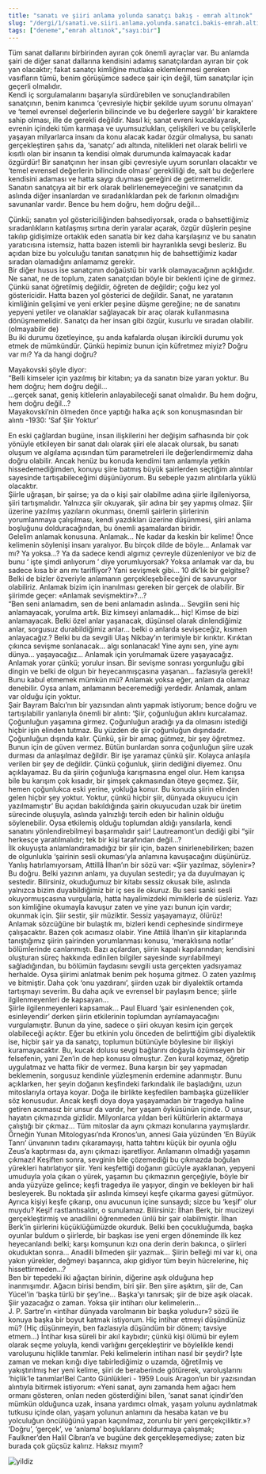 ```yaml
---
title: "sanatı ve şiiri anlama yolunda sanatçı bakış - emrah altınok"
slug: "/dergi/1/sanati.ve.siiri.anlama.yolunda.sanatci.bakis-emrah.altinok"
tags: ["deneme","emrah altınok","sayı:bir"]
---
```


Tüm sanat dallarını birbirinden ayıran çok önemli ayraçlar var. Bu anlamda şairi de diğer sanat dallarına kendisini adamış sanatçılardan ayıran bir çok yan olacaktır; fakat sanatçı kimliğine mutlaka eklemlenmesi gereken vasıfların tümü, benim görüşümce sadece şair için değil, tüm sanatçılar için geçerli olmalıdır.  
Kendi iç sorgulamalarını başarıyla sürdürebilen ve sonuçlandırabilen sanatçının, benim kanımca ‘çevresiyle hiçbir şekilde uyum sorunu olmayan’ ve ‘temel evrensel değerlerin bilincinde ve bu değerlere saygılı’ bir karaktere sahip olması, ille de gerekli değildir. Nasıl ki; sanat evreni kucaklayarak, evrenin içindeki tüm karmaşa ve uyumsuzlukları, çelişkileri ve bu çelişkilerle yaşayan milyarlarca insanı da konu alacak kadar özgür olmalıysa, bu sanatı gerçekleştiren şahıs da, ‘sanatçı’ adı altında, nitelikleri net olarak belirli ve kısıtlı olan bir insanın ta kendisi olmak durumunda kalmayacak kadar özgürdür! Bir sanatçının her insan gibi çevresiyle uyum sorunları olacaktır ve ‘temel evrensel değerlerin bilincinde olması’ gerekliliği de, salt bu değerlere kendisini adaması ve hatta saygı duyması gereğini de getirmemelidir.  
Sanatın sanatçıya ait bir erk olarak belirlenemeyeceğini ve sanatçının da aslında diğer insanlardan ve sıradanlıklardan pek de farkının olmadığını savunanlar vardır. Bence bu hem doğru, hem doğru değil…

Çünkü; sanatın yol göstericiliğinden bahsediyorsak, orada o bahsettiğimiz sıradanlıkların katılaşmış sırtına derin yaralar açarak, özgür düşlerin peşine takılıp gidişimize ortaklık eden sanatla bir kez daha karşılaşırız ve bu sanatın yaratıcısına istemsiz, hatta bazen istemli bir hayranlıkla sevgi besleriz. Bu açıdan bize bu yolculuğu tanıtan sanatçının hiç de bahsettiğimiz kadar sıradan olamadığını anlamamız gerekir.  
Bir diğer husus ise sanatçının doğaüstü bir varlık olamayacağının açıklığıdır. Ne sanat, ne de toplum, zaten sanatçıdan böyle bir beklenti içine de girmez. Çünkü sanat öğretilmiş değildir, öğreten de değildir; çoğu kez yol göstericidir. Hatta bazen yol gösterici de değildir. Sanat, ne yaratanın kimliğinin gelişimi ve yeni erkler peşine düşme gereğine; ne de sanatını yepyeni yetiler ve olanaklar sağlayacak bir araç olarak kullanmasına dönüşmemelidir. Sanatçı da her insan gibi özgür, kusurlu ve sıradan olabilir. (olmayabilir de)  
Bu iki durumu özetleyince, şu anda kafalarda oluşan ikircikli durumu yok etmek de mümkündür. Çünkü hepimiz bunun için küfretmez miyiz? Doğru var mı? Ya da hangi doğru?

Mayakovski şöyle diyor:  
“Belli kimseler için yazılmış bir kitabın; ya da sanatın bize yararı yoktur. Bu hem doğru; hem doğru değil…  
…gerçek sanat, geniş kitlelerin anlayabileceği sanat olmalıdır. Bu hem doğru, hem doğru değil…?  
Mayakovski’nin ölmeden önce yaptığı halka açık son konuşmasından bir alıntı -1930: ‘Saf Şiir Yoktur’

En eski çağlardan bugüne, insan ilişkilerini her değişim safhasında bir çok yönüyle etkileyen bir sanat dalı olarak şiiri ele alacak olursak, bu sanatı oluşum ve algılama açısından tüm parametreleri ile değerlendirmemiz daha doğru olabilir. Ancak henüz bu konuda kendimi tam anlamıyla yetkin hissedemediğimden, konuyu şiire batmış büyük şairlerden seçtiğim alıntılar sayesinde tartışabileceğimi düşünüyorum. Bu sebeple yazım alıntılarla yüklü olacaktır.  
Şiirle uğraşan, bir şairse; ya da o kişi şair olabilme adına şiirle ilgileniyorsa, şiiri tartışmalıdır. Yalnızca şiir okuyarak, şiir adına bir şey yapmış olmaz. Şiir üzerine yazılmış yazıların okunması, önemli şairlerin şiirlerinin yorumlanmaya çalışılması, kendi yazdıkları üzerine düşünmesi, şiiri anlama boşluğunu dolduracağından, bu önemli aşamalardan biridir.  
Gelelim anlamak konusuna. Anlamak… Ne kadar da keskin bir kelime! Önce kelimenin söylenişi insanı yaralıyor. Bu birçok dilde de böyle… Anlamak var mı? Ya yoksa…? Ya da sadece kendi algımız çevreyle düzenleniyor ve biz de bunu ‘ işte şimdi anlıyorum ’ diye yorumluyorsak? Yoksa anlamak var da, bu sadece kısa bir anı mı tarifliyor? Yani sevişmek gibi… 10 dk’lık bir gelgitse? Belki de bizler özveriyle anlamanın gerçekleşebileceğini de savunuyor olabiliriz. Anlamak bizim için inanılması gereken bir gerçek de olabilir. Bir şiirimde geçer: «Anlamak sevişmektir»?…?  
“Ben seni anlamadım, sen de beni anlamadın aslında… Sevgilin seni hiç anlamayacak, yorulma artık. Biz kimseyi anlamadık… hiç! Kimse de bizi anlamayacak. Belki özel anlar yaşanacak, düşünsel olarak dinlendiğimiz anlar, sorgusuz durabildiğimiz anlar… belki o anlarda sevişeceğiz, kısmen anlayacağız.? Belki bu da sevgili Ulaş Nikbay’ın terimiyle bir kırıktır. Kırıktan çıkınca sevişme sonlanacak… algı sonlanacak! Yine aynı sen, yine aynı dünya… yaşayacağız… Anlamak için yorulmamak üzere yaşayacağız. Anlamak yorar çünkü; yorulur insan. Bir sevişme sonrası yorgunluğu gibi dingin ve belki de olgun bir heyecanmışçasına yaşanan… fazlasıyla gerekli! Bunu kabul etmemek mümkün mü? Anlamak yoksa eğer, anlam da olamaz denebilir. Oysa anlam, anlamanın beceremediği yerdedir. Anlamak, anlam var olduğu için yoktur.  
Şair Bayram Balcı’nın bir yazısından alıntı yapmak istiyorum; bence doğru ve tartışılabilir yanlarıyla önemli bir alıntı: ‘Şiir, çoğunluğun aklını kurcalamaz. Çoğunluğun yaşamına girmez. Çoğunluğun aradığı ya da olmasını istediği hiçbir işin elinden tutmaz. Bu yüzden de şiir çoğunluğun dışındadır. Çoğunluğun dışında kalır. Çünkü, şiir bir amaç gütmez, bir şey öğretmez. Bunun için de güven vermez. Bütün bunlardan sonra çoğunluğun şiire uzak durması da anlaşılmaz değildir. Bir işe yaramaz çünkü şiir. Kolayca anlaşıla verilen bir şey de değildir. Çünkü çoğunluk, şiirin dediğini diyemez. Onu açıklayamaz. Bu da şiirin çoğunluğa karışmasına engel olur. Hem karışsa bile bu karışım çok kısadır, bir şimşek çakmasından öteye geçmez. Şiir, hemen çoğunlukca eski yerine, yokluğa konur. Bu konuda şiirin elinden gelen hiçbir şey yoktur. Yoktur, çünkü hiçbir şiir, dünyada okuyucu için yazılmamıştır’ Bu açıdan bakıldığında şairin okuyucudan uzak bir üretim sürecinde oluşuyla, aslında yalnızlığı tercih eden bir halinin olduğu söylenebilir. Oysa etkilemiş olduğu toplumdan aldığı yansılarla, kendi sanatını yönlendirebilmeyi başarmalıdır şair! Lautreamont’un dediği gibi “şiir herkesçe yaratılmalıdır; tek bir kişi tarafından değil…?  
İlk okuyuşta anlamlandıramadığız bir şiir için, bazen sinirlenebilirken; bazen de olgunlukla ‘şairinin sesli okuması’yla anlamına kavuşacağını düşünürüz. Yanlış hatırlamıyorsam, Attillâ İlhan’ın bir sözü var: «Şiir yazılmaz, söylenir»? Bu doğru. Belki yazının anlamı, ya duyulan sestedir; ya da duyulmayan iç sestedir. Bilirsiniz, okuduğumuz bir kitabı sessiz okusak bile, aslında yalnızca bizim duyabildiğimiz bir iç ses ile okuruz. Bu sesi sanki sesli okuyormuşcasına vurgularla, hatta hayalimizdeki mimiklerle de süsleriz. Yazı son kimliğine okumayla kavuşur zaten ve yine yazı bunun için vardır; okunmak için. Şiir sestir, şiir müziktir. Sessiz yaşayamayız, ölürüz!  
Anlamak sözcüğüne bir bulaştık mı, bizleri kendi cephesinde sindirmeye çalışacaktır. Bazen çok acımasız olabir. Yine Attilâ İlhan’ın şiir kitaplarında tanıştığımız şiirin şairinden yorumlanması konusu, ‘meraklısına notlar’ bölümlerinde canlanmıştı. Bazı açılardan, şiirin kapalı kapılarından; kendisini oluşturan süreç hakkında edinilen bilgiler sayesinde sıyrılabilmeyi sağladığından, bu bölümün faydasını sevgili usta gerçekten yadsıyamaz herhalde. Oysa şiirimi anlatmak benim pek hoşuma gitmez. O zaten yazılmış ve bitmiştir. Daha çok ‘onu yazdıranı’, şiirden uzak bir diyalektik ortamda tartışmayı severim. Bu daha açık ve evrensel bir paylaşım bence; şiirle ilgilenmeyenleri de kapsayan…  
Şiirle ilgilenmeyenleri kapsamak… Paul Eluard ‘şair esinlenenden çok, esinleyendir’ derken şiirin etkilerinin toplumdan ayrılamayacağını vurgulamıştır. Bunun da yine, sadece o şiiri okuyan kesim için gerçek olabileceği açıktır. Eğer bu etkinin yolu önceden de belirttiğim gibi diyalektik ise, hiçbir şair ya da sanatçı, toplumun bütünüyle böylesine bir ilişkiyi kuramayacaktır. Bu, kucak dolusu sevgi bağlarını doğayla özümseyen bir felsefenin, yani Zen’in de hep konusu olmuştur. Zen kural koymaz, öğretip uygulatmaz ve hatta fikir de vermez. Buna karşın bir şey yapmadan beklemenin, sorgusuz kendinle yüzleşmenin erdemine adanmıştır. Bunu açıklarken, her şeyin doğanın keşfindeki farkındalık ile başladığını, uzun mitoslarıyla ortaya koyar. Doğa ile birlikte keşfedilen bambaşka güzellikler söz konusudur. Ancak keşfi doya doya yaşayamadan bir tragedya haline getiren acımasız bir unsur da vardır, her yaşam öyküsünün içinde. O unsur, hayatın çıkmazında gizlidir. Milyonlarca yıldan beri kültürlerin aktarmaya çalıştığı bir çıkmaz… Tüm mitoslar da aynı çıkmazı konularına yaymışlardır. Örneğin Yunan Mitologyası’nda Kronos’un, annesi Gaia yüzünden ‘En Büyük Tanrı’ ünvanının tadını çıkaramayışı, hatta tahtını küçük bir oyunla oğlu Zeus’a kaptırması da, aynı çıkmazı işaretliyor. Anlamanın olmadığı yaşamın çıkmazı! Keşiften sonra, sevginin bile çözemediği bu çıkmazda boğulan yürekleri hatırlatıyor şiir. Yeni keşfettiği doğanın gücüyle ayaklanan, yepyeni umuduyla yola çıkan o yürek, yaşamın bu çıkmazının gerçeğiyle, böyle bir anda yüzyüze gelince; keşfi tragedya ile yaşıyor, dingin ve bekleyen bir hali besleyerek. Bu noktada şiir aslında kimseyi keşfe çıkarma gayesi gütmüyor. Ayrıca kişiyi keşfe çıkarıp, onu avucunun içine sunsaydı; sizce bu ‘keşif’ olur muydu? Keşif rastlantısaldır, o sunulamaz.
Bilirsiniz: İlhan Berk, bir mucizeyi gerçekleştirmiş ve anadilini öğrenmeden ünlü bir şair olabilmiştir. İlhan Berk’in şiirlerini küçüklüğümüzde okurduk. Belki ben çocukluğumda, başka oyunlar buldum o şiirlerde, bir başkası ise yeni ergen döneminde ilk kez heyecanlandı belki; karşı komşunun kızı ona derin derin bakınca, o şiirleri okuduktan sonra…
Anadili bilmeden şiir yazmak… Şiirin belleği mi var ki, ona yakın yürekler, değmeyi başarınca, akıp gidiyor tüm beyin hücrelerine, hiç hissettirmeden…?  
Ben bir tepedeki iki ağaçtan birinin, diğerine aşık olduğuna hep inanmışımdır. Ağacın birisi bendim, biri şiir. Ben şiire aşıktım, şiir de, Can Yücel’in ‘başka türlü bir şey’ine… Başka’yı tanırsak; şiir de bize aşık olacak. Şiir yazacağız o zaman. Yoksa şiir intiharı olur kelimelerin…  
J. P. Sartre’ın «intihar dünyada varolmanın bir başka yoludur»? sözü ile konuya başka bir boyut katmak istiyorum. Hiç intihar etmeyi düşündünüz mü? (Hiç düşünmeyin, ben fazlasıyla düşündüm bir dönem; tavsiye etmem…) İntihar kısa süreli bir akıl kaybıdır; çünkü kişi ölümü bir eylem olarak seçme yoluyla, kendi varlığını gerçekleştirir ve böylelikle kendi varoluşunu hiçlikle tanımlar. Peki kelimelerin intiharı nasıl bir şeydir? İşte zaman ve mekan kırığı diye tabirlediğimiz o uzamda, öğretilmiş ve yakıştırılmış her yeni kelime, şiiri de beraberinde götürerek, varoluşlarını ‘hiçlik’le tanımlar!Bel Canto Günlükleri - 1959
Louis Aragon’un bir yazısından alıntıyla bitirmek istiyorum: «Yeni sanat, aynı zamanda hem ağacı hem ormanı gösteren, onları neden gösterdiğini bilen, ‘sanat sanat içindir’den mümkün olduğunca uzak, insana yardımcı olmak, yaşam yolunu aydınlatmak tutkusu içinde olan, yaşam yolunun anlamını da hesaba katan ve bu yolculuğun öncülüğünü yapan kaçınılmaz, zorunlu bir yeni gerçekçiliktir.»?  
‘Doğru’, ‘gerçek’, ve ‘anlama’ boşluklarını doldurmaya çalışmak; Faulkner’den Halil Cibran’a ve bugüne dek gerçekleşemediyse; zaten biz burada çok güçsüz kalırız.
Haksız mıyım?

![yildiz](/img/ky01_12_zaferyalcinpinar.jpg)
